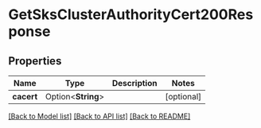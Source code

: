 # GetSksClusterAuthorityCert200Response

## Properties

Name | Type | Description | Notes
------------ | ------------- | ------------- | -------------
**cacert** | Option<**String**> |  | [optional]

[[Back to Model list]](../README.md#documentation-for-models) [[Back to API list]](../README.md#documentation-for-api-endpoints) [[Back to README]](../README.md)


